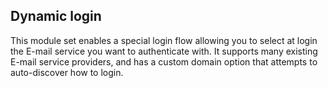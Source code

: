 ## Dynamic login

This module set enables a special login flow allowing you to select
at login the E-mail service you want to authenticate with. It supports
many existing E-mail service providers, and has a custom domain option
that attempts to auto-discover how to login.
